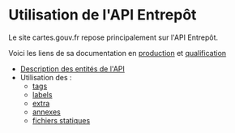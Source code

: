 # Utilisation de l'API Entrepôt

Le site cartes.gouv.fr repose principalement sur l'API Entrepôt.

Voici les liens de sa documentation en [production](https://geoplateforme.github.io/entrepot/production) et [qualification](https://geoplateforme.github.io/entrepot/qualification)

- [Description des entités de l'API](https://geoplateforme.github.io/entrepot/production/concepts)
- Utilisation des :
    - [tags](./tags.md)
    - [labels](./labels.md)
    - [extra](./extra.md)
    - [annexes](./annexes.md)
    - [fichiers statiques](./statics.md)
